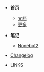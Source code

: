 - **首页**
  - [文档](_blog/test.md)
  - [更多](_blog/test.md)

- **笔记**
  - [Nonebot2](_blog/nonebot2.md)

- [Changelog](/changelog.md)

- LINKS